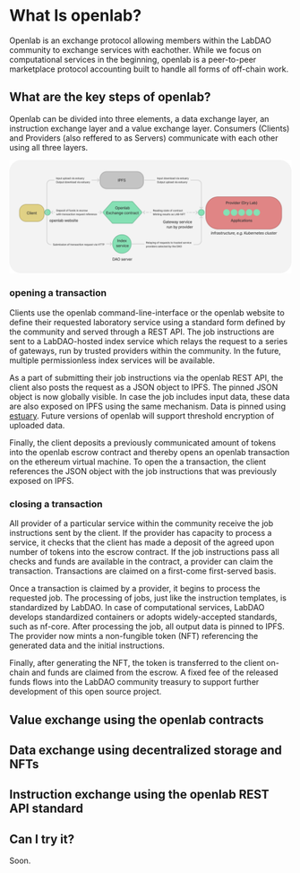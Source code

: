 # What Is openlab?
Openlab is an exchange protocol allowing members within the LabDAO community to exchange services with eachother. While we focus on computational services in the beginning, openlab is a peer-to-peer marketplace protocol accounting built to handle all forms of off-chain work. 

## What are the key steps of openlab?
Openlab can be divided into three elements, a data exchange layer, an instruction exchange layer and a value exchange layer. Consumers (Clients) and Providers (also reffered to as Servers) communicate with each other using all three layers. 

<img width="1070" alt="labdao_progress" src="https://github.com/labdao/assets/blob/main/docs/Group%203.png">

### opening a transaction
Clients use the openlab command-line-interface or the openlab website to define their requested laboratory service using a standard form defined by the community and served through a REST API. The job instructions are sent to a LabDAO-hosted index service which relays the request to a series of gateways, run by trusted providers within the community. In the future, multiple permissionless index services will be available. 

As a part of submitting their job instructions via the openlab REST API, the client also posts the request as a JSON object to IPFS. The pinned JSON object is now globally visible. In case the job includes input data, these data are also exposed on IPFS using the same mechanism. Data is pinned using [estuary](https://estuary.tech/). Future versions of openlab will support threshold encryption of uploaded data.

Finally, the client deposits a previously communicated amount of tokens into the openlab escrow contract and thereby opens an openlab transaction on the ethereum virtual machine. To open the a transaction, the client references the JSON object with the job instructions that was previously exposed on IPFS.

### closing a transaction
All provider of a particular service within the community receive the job instructions sent by the client. If the provider has capacity to process a service, it checks that the client has made a deposit of the agreed upon number of tokens into the escrow contract. If the job instructions pass all checks and funds are available in the contract, a provider can claim the transaction. Transactions are claimed on a first-come first-served basis.  

Once a transaction is claimed by a provider, it begins to process the requested job. The processing of jobs, just like the instruction templates, is standardized by LabDAO. In case of computational services, LabDAO develops standardized containers or adopts widely-accepted standards, such as nf-core. After processing the job, all output data is pinned to IPFS. The provider now mints a non-fungible token (NFT) referencing the generated data and the initial instructions.

Finally, after generating the NFT, the token is transferred to the client on-chain and funds are claimed from the escrow. A fixed fee of the released funds flows into the LabDAO community treasury to support further development of this open source project. 

## Value exchange using the openlab contracts

## Data exchange using decentralized storage and NFTs


## Instruction exchange using the openlab REST API standard

## Can I try it? 
Soon.